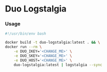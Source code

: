 # Duo Logstalgia

### Usage 

```bash
#!/usr/bin/env bash

docker build -t duo-logstalgia:latest . && \
docker run --rm \
    -e DUO_IKEY='<CHANGE_ME>' \
    -e DUO_SKEY='<CHANGE_ME>' \
    -e DUO_HOST='<CHANGE_ME>' \
    duo-logstalgia:latest | logstalgia --sync

```
